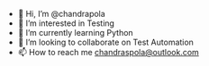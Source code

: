 - 👋 Hi, I’m @chandrapola
- 👀 I’m interested in Testing
- 🌱 I’m currently learning Python
- 💞️ I’m looking to collaborate on Test Automation
- 📫 How to reach me chandraspola@outlook.com

<!---
chandrapola/chandrapola is a ✨ special ✨ repository because its `README.md` (this file) appears on your GitHub profile.
You can click the Preview link to take a look at your changes.
--->
